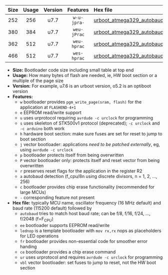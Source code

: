 |Size|Usage|Version|Features|Hex file|
|:-:|:-:|:-:|:-:|:--|
|252|256|u7.7|`w-u-jpra-`|[urboot_atmega329_autobaud_ur_vbl.hex](https://raw.githubusercontent.com/stefanrueger/urboot.hex/main/mcus/atmega329/autobaud/urboot_atmega329_autobaud_ur_vbl.hex)|
|380|384|u7.7|`weu-jPrac`|[urboot_atmega329_autobaud_ee_lednop_fr_ce_ur_vbl.hex](https://raw.githubusercontent.com/stefanrueger/urboot.hex/main/mcus/atmega329/autobaud/urboot_atmega329_autobaud_ee_lednop_fr_ce_ur_vbl.hex)|
|362|512|u7.7|`weu-hprac`|[urboot_atmega329_autobaud_ee_lednop_fr_ce_ur.hex](https://raw.githubusercontent.com/stefanrueger/urboot.hex/main/mcus/atmega329/autobaud/urboot_atmega329_autobaud_ee_lednop_fr_ce_ur.hex)|
|466|512|u7.7|`wes-hprac`|[urboot_atmega329_autobaud_ee_lednop_fr_ce.hex](https://raw.githubusercontent.com/stefanrueger/urboot.hex/main/mcus/atmega329/autobaud/urboot_atmega329_autobaud_ee_lednop_fr_ce.hex)|

- **Size:** Bootloader code size including small table at top end
- **Usage:** How many bytes of flash are needed, ie, HW boot section or a multiple of the page size
- **Version:** For example, u7.6 is an urboot version, o5.2 is an optiboot version
- **Features:**
  + `w` bootloader provides `pgm_write_page(sram, flash)` for the application at `FLASHEND-4+1`
  + `e` EEPROM read/write support
  + `u` uses urprotocol requiring `avrdude -c urclock` for programming
  + `s` uses skeleton of STK500v1 protocol (deprecated); `-c urclock` and `-c arduino` both work
  + `h` hardware boot section: make sure fuses are set for reset to jump to boot section
  + `j` vector bootloader: applications *need to be patched externally*, eg, using `avrdude -c urclock`
  + `p` bootloader protects itself from being overwritten
  + `P` vector bootloader only: protects itself and reset vector from being overwritten
  + `r` preserves reset flags for the application in the register R2
  + `a` autobaud detection (f_cpu/8n using discrete divisors, n = 1, 2, ..., 256)
  + `c` bootloader provides chip erase functionality (recommended for large MCUs)
  + `-` corresponding feature not present
- **Hex file:** typically MCU name, oscillator frequency (16 MHz default) and baud rate (115200 default) followed by
  + `autobaud` tries to match host baud rate; can be f/8, f/16, f/24, ..., f/2048 (f=F<sub>CPU</sub>)
  + `ee` bootloader supports EEPROM read/write
  + `lednop` is a template bootloader with `mov rx,rx` nops as placeholders for LED operations
  + `fr` bootloader provides non-essential code for smoother error handing
  + `ce` bootloader provides a chip erase command
  + `ur` uses urprotocol and requires `avrdude -c urclock` for programming
  + `vbl` vector bootloader: set fuses to jump to reset, not the HW boot section
